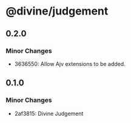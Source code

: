 # @divine/judgement

## 0.2.0

### Minor Changes

- 3636550: Allow Ajv extensions to be added.

## 0.1.0

### Minor Changes

- 2af3815: Divine Judgement
